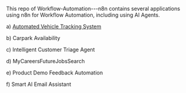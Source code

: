 This repo of Workflow-Automation---n8n contains several applications using n8n for Workflow Automation, including using AI Agents.

a) [Automated Vehicle Tracking System](https://github.com/ThiamHuatTan/Workflow-Automation---n8n/blob/main/Automated%20Vehicle%20Tracking%20System%20using%20n8n.pdf)

b) Carpark Availability

c) Intelligent Customer Triage Agent

d) MyCareersFutureJobsSearch

e) Product Demo Feedback Automation

f) Smart AI Email Assistant

